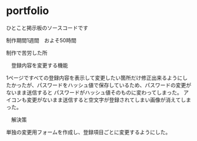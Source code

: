 # portfolio
ひとこと掲示板のソースコードです

制作期間1週間　およそ50時間

制作で苦労した所

　登録内容を変更する機能

1ページですべての登録内容を表示して変更したい箇所だけ修正出来るようにしたかったが、パスワードをハッシュ値で保存しているため、パスワードの変更がないまま送信すると
パスワードがハッシュ値そのものに変わってしまった。
アイコンも変更がないまま送信すると空文字が登録されてしまい画像が消えてしまった。

　解決策

単独の変更用フォームを作成し、登録項目ごとに変更するようにした。